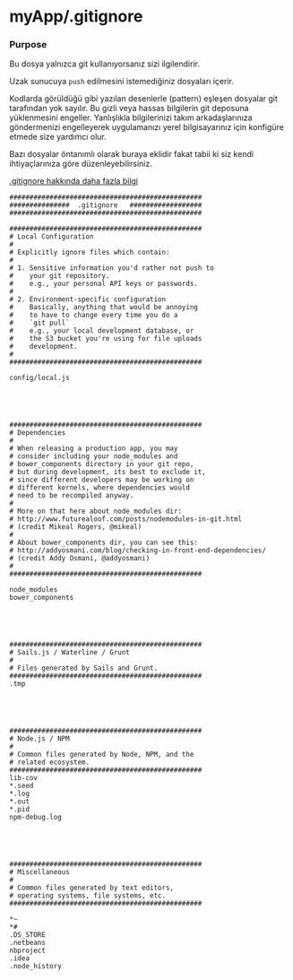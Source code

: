 # myApp/.gitignore
### Purpose

Bu dosya yalnızca git kullanıyorsanız sizi ilgilendirir.

Uzak sunucuya `push` edilmesini istemediğiniz dosyaları içerir.

Kodlarda görüldüğü gibi yazılan desenlerle (pattern) eşleşen dosyalar git tarafından yok sayılır. Bu gizli veya hassas bilgilerin git deposuna yüklenmesini engeller. Yanlışlıkla bilgilerinizi takım arkadaşlarınıza göndermenizi engelleyerek uygulamanızı yerel bilgisayarınız için konfigüre etmede size yardımcı olur.

Bazı dosyalar öntanımlı olarak buraya eklidir fakat tabii ki siz kendi ihtiyaçlarınıza göre düzenleyebilirsiniz.

[.gitignore hakkında daha fazla bilgi](https://help.github.com/articles/ignoring-files)


<docmeta name="uniqueID" value="gitignore878586">
<docmeta name="displayName" value=".gitignore">

```
################################################
###############  .gitignore   ##################
################################################

################################################
# Local Configuration
#
# Explicitly ignore files which contain:
#
# 1. Sensitive information you'd rather not push to
#    your git repository.
#    e.g., your personal API keys or passwords.
#
# 2. Environment-specific configuration
#    Basically, anything that would be annoying
#    to have to change every time you do a 
#    `git pull`
#    e.g., your local development database, or
#    the S3 bucket you're using for file uploads
#    development.
# 
################################################

config/local.js





################################################
# Dependencies
#
# When releasing a production app, you may 
# consider including your node_modules and
# bower_components directory in your git repo,
# but during development, its best to exclude it,
# since different developers may be working on
# different kernels, where dependencies would
# need to be recompiled anyway.
#
# More on that here about node_modules dir:
# http://www.futurealoof.com/posts/nodemodules-in-git.html
# (credit Mikeal Rogers, @mikeal)
#
# About bower_components dir, you can see this:
# http://addyosmani.com/blog/checking-in-front-end-dependencies/
# (credit Addy Osmani, @addyosmani)
# 
################################################

node_modules
bower_components





################################################
# Sails.js / Waterline / Grunt
#
# Files generated by Sails and Grunt.
################################################
.tmp





################################################
# Node.js / NPM
#
# Common files generated by Node, NPM, and the
# related ecosystem.
################################################
lib-cov
*.seed
*.log
*.out
*.pid
npm-debug.log





################################################
# Miscellaneous
#
# Common files generated by text editors,
# operating systems, file systems, etc.
################################################

*~
*#
.DS_STORE
.netbeans
nbproject
.idea
.node_history

```
